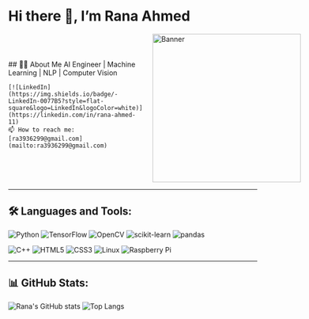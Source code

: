 # Hi there 👋, I’m Rana Ahmed

<div style="display: flex; justify-content: space-between; align-items: center;">
  <div>
    ## 👩‍💻 About Me
    AI Engineer | Machine Learning | NLP | Computer Vision
     
    [![LinkedIn](https://img.shields.io/badge/-LinkedIn-0077B5?style=flat-square&logo=LinkedIn&logoColor=white)](https://linkedin.com/in/rana-ahmed-11)  
    📫 How to reach me: [ra3936299@gmail.com](mailto:ra3936299@gmail.com)
  </div>
  
  <div>
    <img src="https://your-image-link-from-github.png](https://github.com/Rana-Ahmed24/Rana-Ahmed24/blob/main/ai-8802304_640.jpg" alt="Banner" width="300" style="margin-left: 20px;" />
  </div>
</div>


---
## 🛠️ Languages and Tools:
![Python](https://img.shields.io/badge/-Python-333333?style=flat&logo=python)
![TensorFlow](https://img.shields.io/badge/-TensorFlow-333333?style=flat&logo=tensorflow)
![OpenCV](https://img.shields.io/badge/-OpenCV-333333?style=flat&logo=opencv)
![scikit-learn](https://img.shields.io/badge/-Scikit--learn-333333?style=flat&logo=scikit-learn)
![pandas](https://img.shields.io/badge/-pandas-333333?style=flat&logo=pandas)

![C++](https://img.shields.io/badge/-C++-333333?style=flat&logo=cplusplus)
![HTML5](https://img.shields.io/badge/-HTML5-333333?style=flat&logo=html5)
![CSS3](https://img.shields.io/badge/-CSS3-333333?style=flat&logo=css3)
![Linux](https://img.shields.io/badge/-Linux-333333?style=flat&logo=linux)
![Raspberry Pi](https://img.shields.io/badge/-Raspberry%20Pi-333333?style=flat&logo=raspberry-pi)

---

## 📊 GitHub Stats:
![Rana's GitHub stats](https://github-readme-stats.vercel.app/api?username=Rana-Ahmed24&show_icons=true&theme=radical)
![Top Langs](https://github-readme-stats.vercel.app/api/top-langs/?username=Rana-Ahmed24&layout=compact&theme=radical)


